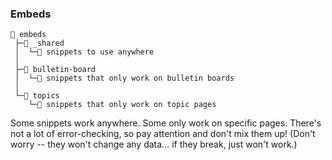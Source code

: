 ### Embeds

```
📁 embeds
 ├─📁 _shared
 │  └─📄 snippets to use anywhere
 │
 ├─📁 bulletin-board
 │  └─📄 snippets that only work on bulletin boards
 │
 └─📁 topics
    └─📄 snippets that only work on topic pages
```

Some snippets work anywhere. Some only work on specific pages. There's not a lot of error-checking, so pay attention and don't mix them up! (Don't worry -- they won't change any data… if they break, just won't work.)
